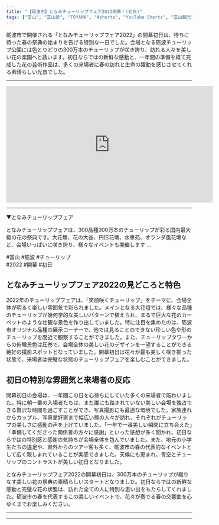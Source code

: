 ```yaml
---
title: "【砺波市】となみチューリップフェア2022開幕！(初日)"
tags: ["富山", "富山県", "TOYAMA", "#shorts", "YouTube Shorts", "富山観光", "富山旅行", "北陸観光", "砺波市", "チューリップ", "夜高祭", "富山県の観光スポット", "富山県でおすすめの場所", "富山県の見どころ"]
---
```


砺波市で開催される「となみチューリップフェア2022」の開幕初日は、待ちに待った春の祭典の始まりを告げる特別な一日でした。会場となる砺波チューリップ公園には色とりどりの300万本のチューリップが咲き誇り、訪れる人々を美しい花の楽園へと誘います。初日ならではの新鮮な感動と、一年間の準備を経て完成した花の芸術作品は、多くの来場者に春の訪れと生命の躍動を感じさせてくれる素晴らしい光景でした。

---

<!-- 🎥 YouTube動画埋め込み -->
<iframe width="560" height="315" src="https://www.youtube.com/embed/K7k3vM9fH4s" title="YouTube video player" frameborder="0" allowfullscreen></iframe>

---

▼となみチューリップフェア

となみチューリップフェアは、300品種300万本のチューリップが彩る国内最大級の花の祭典です。大花壇、花の大谷、円形花壇、水車苑、オランダ風花壇など、会場いっぱいに咲き誇り、様々なイベントも開催します &#8230;

#富山 #砺波 #チューリップ<br />
#2022 #開幕 #初日

## となみチューリップフェア2022の見どころと特色

2022年のチューリップフェアは、「笑顔咲くチューリップ」をテーマに、会場全体が明るく楽しい雰囲気で彩られました。メインとなる大花壇では、様々な品種のチューリップが幾何学的な美しいパターンで植えられ、まるで巨大な花のカーペットのような壮観な景色を作り出していました。特に注目を集めたのは、砺波市オリジナル品種の展示コーナーで、他では見ることのできない珍しい色や形のチューリップを間近で観察することができました。また、チューリップタワーからの俯瞰景色は圧巻で、会場全体の美しい花のデザインを一望することができる絶好の撮影スポットとなっていました。開幕初日は花々が最も美しく咲き揃った状態で、来場者は完璧な状態のチューリップフェアを楽しむことができました。

## 初日の特別な雰囲気と来場者の反応

開幕初日の会場は、一年間この日を心待ちにしていた多くの来場者で賑わいました。特に朝一番の入場者たちは、まだ誰にも踏まれていない美しい会場を独占できる贅沢な時間を過ごすことができ、写真撮影にも最適な環境でした。家族連れからカップル、写真愛好家まで幅広い層の人々が訪れ、それぞれがチューリップの美しさに感動の声を上げていました。「一年で一番美しい瞬間に立ち会えた」「準備してくださった関係者の方々に感謝」といった感想が多く聞かれ、初日ならではの特別感と感謝の気持ちが会場全体を包んでいました。また、地元の小学生たちの遠足や、県外からのツアー客も多く、砺波市の春の代表的なイベントとして広く親しまれていることが実感できました。天候にも恵まれ、青空とチューリップのコントラストが美しい初日となりました。

となみチューリップフェア2022の開幕初日は、300万本のチューリップが織りなす美しい花の祭典の素晴らしいスタートとなりました。初日ならではの新鮮な感動と完璧な花の状態は、訪れた全ての人に特別な思い出をもたらしてくれました。砺波市の春を代表するこの美しいイベントで、花々が奏でる春の交響曲を心ゆくまでお楽しみください。

---

<!-- 🗺 Googleマップ（自動表示: page.tsxで地域名から自動生成） -->

<!-- 📍 宿泊リンク（自動表示: page.tsxで地域別リンクを自動生成）
     - タイトルから地域名を抽出
     - JTB / 楽天トラベル / じゃらん / 一休.com 対応
     - 環境変数でプロバイダー切替可能
-->

<!-- 📚 関連記事（自動表示: page.tsxで同カテゴリから2件自動選択） -->

<!-- 🏷️ タグ（自動表示: page.tsxで記事最下部に自動配置） -->

---

<!--
【記事文字数ルール】
- 基本文字数: 最低1000文字以上
- 推奨文字数: 1000〜1500文字（スマホ読みやすさ最優先）
- 上限なし: 情報量的に必要な場合は1500文字や2000文字を超えても良い
- 判断基準: 読者にとって価値ある情報を過不足なく提供できる文字数

【記事構成の最終形】
1. タイトル・動画・本文
2. まとめ
3. Googleマップ（見出しなし、マップのみ自動表示）
4. **宿泊リンク（地域別自動生成）** ← 2025年10月7日追加
5. 関連記事（H3、同カテゴリから2件自動選択）
6. タグ（記事最下部に自動表示）
7. ナビゲーションボタン

【宿泊リンクシステム仕様】
- タイトルから地域名を自動抽出（【〇〇市】形式優先）
- 北陸地方地域辞書: 富山/石川/福井の主要都市対応
- 対応プロバイダー: JTB（既定）/ 楽天トラベル / じゃらん / 一休.com
- 環境変数で切替: NEXT_PUBLIC_DEFAULT_TRAVEL_PROVIDER
- URLテンプレート: 地域名自動エンコード + アフィリエイトID挿入
- 配置位置: Googleマップ直後、関連記事より前

【自動生成セクション】
※以下はpage.tsxで自動生成されるため、記事本文には含めない
- Googleマップ: タイトル【】内の地域名から生成
- 宿泊リンク: 地域名抽出 → Deeplink生成 → スタイル適用
- 関連記事: 同カテゴリから2件を自動選択・リンク化
- タグ: 記事データから最下部に自動配置

【削除済みセクション】
※アクセス方法・周辺情報・公式リンクセクションは不要（2025年10月5日削除）

【AdSense・アフィリエイト】
- Google AdSense: 全ページ自動読み込み（layout.tsx）
- アフィリエイトスクリプト: AffilScript（layout.tsx）
- data-affil属性での動的リンク変換機能あり（現在は宿泊リンクで代替）

【最終更新】2025年10月7日 - 地域別宿泊リンク自動生成システム実装
-->
